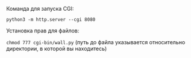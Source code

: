Команда для запуска CGI:

`python3 -m http.server --cgi 8080`

Установка прав для файлов:

`chmod 777 cgi-bin/wall.py` (путь до файла указывается относительно директории, в которой вы находитесь)
